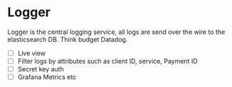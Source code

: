 # Logger

Logger is the central logging service, all logs are send over the wire to the elasticsearch DB. Think budget Datadog.

- [ ] Live view
- [ ] Filter logs by attributes such as client ID, service, Payment ID
- [ ] Secret key auth
- [ ] Grafana Metrics etc
